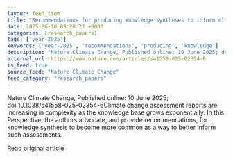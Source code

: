 ```yaml
---
layout: feed_item
title: "Recommendations for producing knowledge syntheses to inform climate change assessments"
date: 2025-06-10 09:28:27 +0000
categories: [research_papers]
tags: ['year-2025']
keywords: ['year-2025', 'recommendations', 'producing', 'knowledge']
description: "Nature Climate Change, Published online: 10 June 2025; doi:10"
external_url: https://www.nature.com/articles/s41558-025-02354-6
is_feed: true
source_feed: "Nature Climate Change"
feed_category: "research_papers"
---
```


Nature Climate Change, Published online: 10 June 2025; doi:10.1038/s41558-025-02354-6Climate change assessment reports are increasing in complexity as the knowledge base grows exponentially. In this Perspective, the authors advocate, and provide recommendations, for knowledge synthesis to become more common as a way to better inform such assessments.

[Read original article](https://www.nature.com/articles/s41558-025-02354-6)

